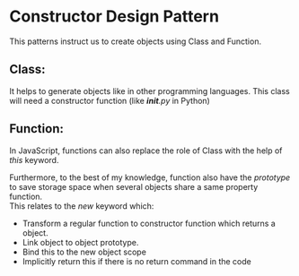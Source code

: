 # Constructor Design Pattern

This patterns instruct us to create objects using Class and Function.

## Class:
It helps to generate objects like in other programming languages. This 
class will need a constructor function (like *__init__.py* in Python)

## Function:
In JavaScript, functions can also replace the role of Class with the help of *this* keyword. 

Furthermore, to the best of my knowledge, function also have the *prototype* to save 
storage space when several objects share a same property function.  
This relates to the *new* keyword which:
- Transform a regular function to constructor function which returns a object.
- Link object to object prototype.
- Bind this to the new object scope
- Implicitly return this if there is no return command in the code